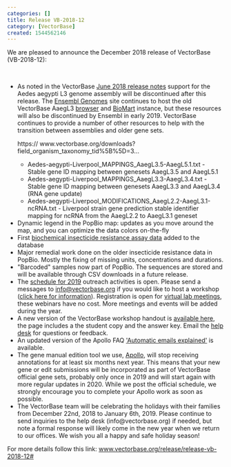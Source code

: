 ```yaml
---
categories: []
title: Release VB-2018-12
category: [VectorBase]
created: 1544562146
---
```

We are pleased to announce the December 2018 release of VectorBase (VB-2018-12):
</p>
</br>

<ul>
<li>As noted in the VectorBase <a href="https://www.vectorbase.org/release/release-vb-2018-06">June 2018 release notes</a> support for the Aedes aegypti L3 genome assembly will be discontinued after this release. The <a href="http://metazoa.ensembl.org/index.html">Ensembl Genomes</a> site continues to host the old VectorBase AaegL3 <a href="http://metazoa.ensembl.org/Aedes_aegypti/Info/Index">browser</a> and <a href="http://metazoa.ensembl.org/biomart/martview/ba322d4847317dad207ef0cf2f80b9a0">BioMart</a> instance, but these resources will also be discontinued by Ensembl in early 2019. VectorBase continues to provide a number of other resources to help with the transition between assemblies and older gene sets.
<p>
https://
www.vectorbase.org/downloads?field_organism_taxonomy_tid%5B%5D=3...
<p>
<ul>
    <li>Aedes-aegypti-Liverpool_MAPPINGS_AaegL3.5-AaegL5.1.txt - Stable gene ID mapping between genesets AaegL3.5 and AaegL5.1</li>
    <li>Aedes-aegypti-Liverpool_MAPPINGS_AaegL3.3-AaegL3.4.txt - Stable gene ID mapping between genesets AaegL3.3 and AaegL3.4 (RNA gene update)</li>
    <li>Aedes-aegypti-Liverpool_MODIFICATIONS_AaegL2.2-AaegL3.1-ncRNA.txt - Liverpool strain gene prediction stable identifier mapping for ncRNA from the AaegL2.2 to AaegL3.1 geneset</li>
</ul>
<li>Dynamic legend in the PopBio map: updates as you move around the map, and you can optimize the data colors on-the-fly</li>
<li>First <a href="/popbio/map/?protocols_cvterms=biochemical%20assay&view=ir&zoom_level=4&center=3.337953961416485,-76.68457031250001&summarizeBy=Species&markerID=d3&panelID=swarm-plots&grid=true&shared_link=true">biochemical insecticide resistance assay data</a> added to the database</li>
<li>Major remedial work done on the older insecticide resistance data in PopBio. Mostly the fixing of missing units, concentrations and durations.</li>
<li>"Barcoded" samples now part of PopBio. The sequences are stored and will be available through CSV downloads in a future release.</li>
<li>The <a href="https://www.vectorbase.org/workshops">schedule for 2019</a> outreach activities is open. Please send a messages to <a href="https://www.vectorbase.org/contact">info@vectorbase.org</a> if you would like to host a workshop (<a href="https://www.vectorbase.org/workshops/workshops_general">click here for information</a>). Registration is open for <a href="/workshops/virtual-lab-meetings-0">virtual lab meetings</a>, these webinars have no cost. More meetings and events will be added during the year.</li>
<li>A new version of the VectorBase workshop handout is <a href="https://www.vectorbase.org/tutorials/general-tutorials/sample-use-cases">available here</a>, the page includes a the student copy and the answer key. Email the <a href="https://www.vectorbase.org/contact">help desk</a> for questions or feedback.</li>
<li>An updated version of the Apollo FAQ <a href="https://www.vectorbase.org/faqs/automatic-emails-explained">'Automatic emails explained'</a> is available.</li>
<li>The gene manual edition tool we use, <a href="https://www.vectorbase.org/apollo">Apollo</a>, will stop receiving annotations for at least six months next year. This means that your new gene or edit  submissions will be incorporated as part of VectorBase official gene sets, probably only once in 2019 and will start again with more regular updates in 2020. While we post the official schedule, we strongly encourage you to complete your Apollo work as soon as possible.</li>
<li>The VectorBase team will be celebrating the holidays with their families from December 22nd, 2018 to January 6th, 2019. Please continue to send inquiries to the help desk (info@vectorbase.org) if needed, but note a formal response will likely come in the new year when we return to our offices. We wish you all a happy and safe holiday season!</li>
</ul>

For more details follow this link: <a href="/release/release-vb-2018-12#">www.vectorbase.org/release/release-vb-2018-12#</a>
